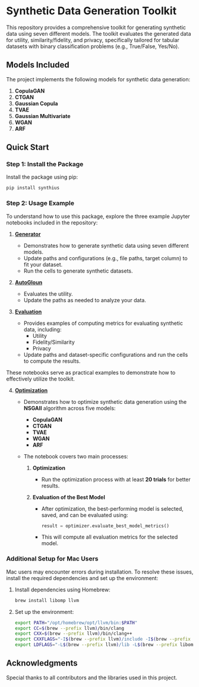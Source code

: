 # Synthetic Data Generation Toolkit

This repository provides a comprehensive toolkit for generating synthetic data using seven different models. The toolkit evaluates the generated data for utility, similarity/fidelity, and privacy, specifically tailored for tabular datasets with binary classification problems (e.g., True/False, Yes/No).

## Models Included
The project implements the following models for synthetic data generation:
1. **CopulaGAN**
2. **CTGAN**
3. **Gaussian Copula**
4. **TVAE**
5. **Gaussian Multivariate**
6. **WGAN**
7. **ARF**

## Quick Start

### Step 1: Install the Package
Install the package using pip:
```bash
pip install synthius
```

### Step 2: Usage Example
To understand how to use this package, explore the three example Jupyter notebooks included in the repository:

1. **[Generator](examples/1_generator.ipynb)**
   - Demonstrates how to generate synthetic data using seven different models.
   - Update paths and configurations (e.g., file paths, target column) to fit your dataset.
   - Run the cells to generate synthetic datasets.

2. **[AutoGloun](examples/2_autogloun.ipynb)**
   - Evaluates the utility.
   - Update the paths as needed to analyze your data.

3. **[Evaluation](examples/3_evaluation.ipynb)**
   - Provides examples of computing metrics for evaluating synthetic data, including:
     - Utility
     - Fidelity/Similarity
     - Privacy
   - Update paths and dataset-specific configurations and run the cells to compute the results.

These notebooks serve as practical examples to demonstrate how to effectively utilize the toolkit.


4. **[Optimization](examples/4_optimization.ipynb)**  
   - Demonstrates how to optimize synthetic data generation using the **NSGAII** algorithm across five models:  
     - **CopulaGAN**  
     - **CTGAN**  
     - **TVAE**  
     - **WGAN**  
     - **ARF**  

   - The notebook covers two main processes:  

     1. **Optimization**  
        - Run the optimization process with at least **20 trials** for better results.  

     2. **Evaluation of the Best Model**  
        - After optimization, the best-performing model is selected, saved, and can be evaluated using:  
          ```python
          result = optimizer.evaluate_best_model_metrics()
          ```  
        - This will compute all evaluation metrics for the selected model.


### Additional Setup for Mac Users
Mac users may encounter errors during installation. To resolve these issues, install the required dependencies and set up the environment:

1. Install dependencies using Homebrew:
   ```bash
   brew install libomp llvm
   ```

2. Set up the environment:
   ```bash
   export PATH="/opt/homebrew/opt/llvm/bin:$PATH"
   export CC=$(brew --prefix llvm)/bin/clang
   export CXX=$(brew --prefix llvm)/bin/clang++
   export CXXFLAGS="-I$(brew --prefix llvm)/include -I$(brew --prefix libomp)/include"
   export LDFLAGS="-L$(brew --prefix llvm)/lib -L$(brew --prefix libomp)/lib -lomp"
   ```


## Acknowledgments
Special thanks to all contributors and the libraries used in this project.